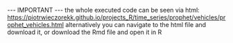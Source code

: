 --- IMPORTANT --- the whole executed code can be seen via html: https://piotrwieczorekk.github.io/projects_R/time_series/prophet/vehicles/prophet_vehicles.html alternatively you can navigate to the html file and download it, or download the Rmd file and open it in R
